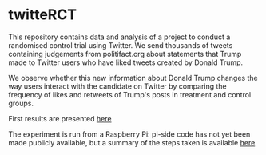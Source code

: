 # twitteRCT

This repository contains data and analysis of a project to conduct a randomised control trial using Twitter. We send thousands of tweets containing judgements from politifact.org about statements that Trump made to Twitter users who have liked tweets created by Donald Trump.

We observe whether this new information about Donald Trump changes the way users interact with the candidate on Twitter by comparing the frequency of likes and retweets of Trump's posts in treatment and control groups.

First results are presented [here](https://github.com/mcallaghan/twitteRCT/blob/master/presentation/trump_twitter_presentation.pdf)

The experiment is run from a Raspberry Pi: pi-side code has not yet been made publicly available, but a summary of the steps taken is available [here](https://github.com/mcallaghan/twitteRCT/blob/master/log.md)
